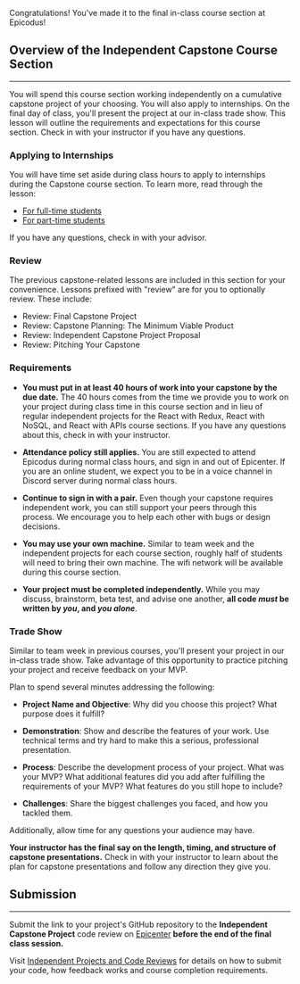 Congratulations! You've made it to the final in-class course section at Epicodus! 

## Overview of the Independent Capstone Course Section
---

You will spend this course section working independently on a cumulative capstone project of your choosing. You will also apply to internships.  On the final day of class, you'll present the project at our in-class trade show. 
This lesson will outline the requirements and expectations for this course section. Check in with your instructor if you have any questions.
 
### Applying to Internships

You will have time set aside during class hours to apply to internships during the Capstone course section. To learn more, read through the lesson:

* [For full-time students](https://new.learnhowtoprogram.com/react/independent-capstone/career-services-day) 
* [For part-time students](https://new.learnhowtoprogram.com/react-part-time/independent-capstone-part-2/career-services-day)

If you have any questions, check in with your advisor.

### Review

The previous capstone-related lessons are included in this section for your convenience. Lessons prefixed with "review" are for you to optionally review. These include:

* Review: Final Capstone Project
* Review: Capstone Planning: The Minimum Viable Product
* Review: Independent Capstone Project Proposal
* Review: Pitching Your Capstone

### Requirements

* **You must put in at least 40 hours of work into your capstone by the due date.** The 40 hours comes from the time we provide you to work on your project during class time in this course section and in lieu of regular independent projects for the React with Redux, React with NoSQL, and React with APIs course sections. If you have any questions about this, check in with your instructor.

* **Attendance policy still applies.** You are still expected to attend Epicodus during normal class hours, and sign in and out of Epicenter. If you are an online student, we expect you to be in a voice channel in Discord server during normal class hours.

* **Continue to sign in with a pair.** Even though your capstone requires independent work, you can still support your peers through this process. We encourage you to help each other with bugs or design decisions. 

* **You may use your own machine.** Similar to team week and the independent projects for each course section, roughly half of  students will need to bring their own machine. The wifi network will be available during this course section. 

* **Your project must be completed independently.** While you may discuss, brainstorm, beta test, and advise one another, **all code _must_ be written by _you_, and _you alone_**. 

### Trade Show

Similar to team week in previous courses, you'll present your project in our in-class trade show. Take advantage of this opportunity to practice pitching your project and receive feedback on your MVP.

Plan to spend several minutes addressing the following:

*  **Project Name and Objective**: Why did you choose this project?  What purpose does it fulfill? 

*  **Demonstration**: Show and describe the features of your work. Use technical terms and try hard to make this a serious, professional presentation.

*  **Process**:  Describe the development process of your project. What was your MVP? What additional features did you add after fulfilling the requirements of your MVP? What features do you still hope to include? 

*  **Challenges**:  Share the biggest challenges you faced, and how you tackled them. 

Additionally, allow time for any questions your audience may have. 

**Your instructor has the final say on the length, timing, and structure of capstone presentations.** Check in with your instructor to learn about the plan for capstone presentations and follow any direction they give you.

## Submission
---

Submit the link to your project's GitHub repository to the **Independent Capstone Project**  code review on [Epicenter](https://epicenter.epicodus.com/) **before the end of the final class session.**

Visit [Independent Projects and Code Reviews](https://new.learnhowtoprogram.com/introduction-to-programming/getting-started-at-epicodus/independent-projects-and-code-reviews) for details on how to submit your code, how feedback works and course completion requirements.


